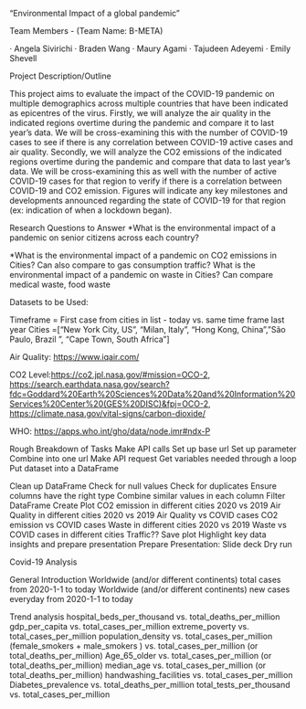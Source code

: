“Environmental Impact of a global pandemic”

Team Members - (Team Name:  B-META)

·        Angela Sivirichi
·        Braden Wang
·        Maury Agami
·        Tajudeen Adeyemi
·        Emily Shevell

Project Description/Outline

This project aims to evaluate the impact of the COVID-19 pandemic on multiple demographics across multiple countries that have been indicated as epicentres of the virus. 
Firstly, we will analyze the air quality in the indicated regions overtime during the pandemic and compare it to last year’s data. We will be cross-examining this with the number of COVID-19 cases to see if there is any correlation between COVID-19 active cases and air quality. 
Secondly, we will analyze the CO2 emissions of the indicated regions overtime during the pandemic and compare that data to last year’s data. We will be cross-examining this as well with the number of active COVID-19 cases for that region to verify if there is a correlation between COVID-19 and CO2 emission.
Figures will indicate any key milestones and developments announced regarding the state of COVID-19 for that region (ex: indication of when a  lockdown began).

Research Questions to Answer
*What is the environmental impact of a pandemic on senior citizens across each country?

*What is the environmental impact of a pandemic on CO2 emissions in Cities?
Can also compare to gas consumption
traffic?
What is the environmental impact of a pandemic on waste in Cities?
Can compare medical waste, food waste

Datasets to be Used:

Timeframe = First case from cities in list - today vs. same time frame last year
Cities =[“New York City, US”, “Milan, Italy”, “Hong Kong, China”,”São Paulo, Brazil ”, “Cape Town, South Africa”]

Air Quality: https://www.iqair.com/

CO2  Level:https://co2.jpl.nasa.gov/#mission=OCO-2,  https://search.earthdata.nasa.gov/search?fdc=Goddard%20Earth%20Sciences%20Data%20and%20Information%20Services%20Center%20(GES%20DISC)&fpj=OCO-2, https://climate.nasa.gov/vital-signs/carbon-dioxide/

WHO: https://apps.who.int/gho/data/node.imr#ndx-P

Rough Breakdown of Tasks 
Make API calls
Set up base url
Set up parameter 
Combine into one url 
Make API request 
Get variables needed through a loop 
Put dataset into a DataFrame

Clean up DataFrame
Check for null values 
Check for duplicates
Ensure columns have the right type 
Combine similar values in each column 
Filter DataFrame 
Create Plot
CO2 emission in different cities 2020 vs 2019
Air Quality in different cities 2020 vs 2019
Air Quality vs COVID cases 
CO2 emission vs COVID cases
Waste in different cities 2020 vs 2019
Waste vs COVID cases in different cities
Traffic??
Save plot
Highlight key data insights and prepare  presentation
Prepare Presentation:
Slide deck 
Dry run  

Covid-19 Analysis
 
General Introduction
Worldwide (and/or different continents) total cases from 2020-1-1 to today
Worldwide (and/or different continents) new cases everyday from 2020-1-1 to today
 
Trend analysis
hospital_beds_per_thousand vs. total_deaths_per_million
gdp_per_capita vs. total_cases_per_million
extreme_poverty vs. total_cases_per_million
population_density vs.  total_cases_per_million
(female_smokers + male_smokers ) vs. total_cases_per_million (or total_deaths_per_million)
Age_65_older vs. total_cases_per_million (or total_deaths_per_million)
median_age vs. total_cases_per_million (or total_deaths_per_million)
handwashing_facilities vs. total_cases_per_million
Diabetes_prevalence vs.  total_deaths_per_million
total_tests_per_thousand vs. total_cases_per_million



